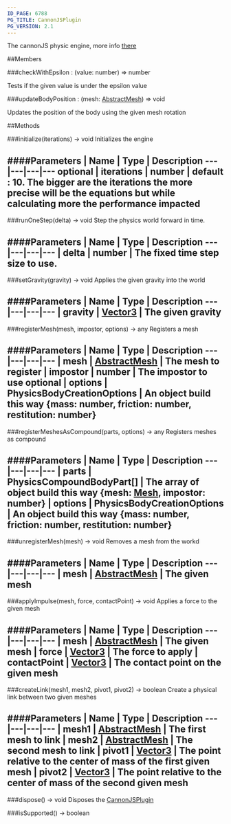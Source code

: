 ```yaml
---
ID_PAGE: 6788
PG_TITLE: CannonJSPlugin
PG_VERSION: 2.1
---
```


The cannonJS physic engine, more info [there](http://cannonjs.org/)





##Members

###checkWithEpsilon : (value: number) =&gt; number




Tests if the given value is under the epsilon value



###updateBodyPosition : (mesh: [AbstractMesh](page.php?p=6657)) =&gt; void




Updates the position of the body using the given mesh rotation











##Methods

###initialize(iterations) &rarr; void
Initializes the engine





####Parameters
 | Name | Type | Description
---|---|---|---
optional | iterations | number | default : 10. The bigger are the iterations the more precise will be the equations but while calculating more the performance impacted
---

###runOneStep(delta) &rarr; void
Step the physics world forward in time.





####Parameters
 | Name | Type | Description
---|---|---|---
 | delta | number | The fixed time step size to use.
---

###setGravity(gravity) &rarr; void
Applies the given gravity into the world





####Parameters
 | Name | Type | Description
---|---|---|---
 | gravity | [Vector3](page.php?p=6751) | The given gravity
---

###registerMesh(mesh, impostor, options) &rarr; any
Registers a mesh





####Parameters
 | Name | Type | Description
---|---|---|---
 | mesh | [AbstractMesh](page.php?p=6657) | The mesh to register
 | impostor | number | The impostor to use
optional | options | PhysicsBodyCreationOptions | An object build this way {mass: number, friction: number, restitution: number}
---

###registerMeshesAsCompound(parts, options) &rarr; any
Registers meshes as compound





####Parameters
 | Name | Type | Description
---|---|---|---
 | parts | PhysicsCompoundBodyPart[] | The array of object build this way {mesh: [Mesh](page.php?p=6659), impostor: number}
 | options | PhysicsBodyCreationOptions | An object build this way {mass: number, friction: number, restitution: number}
---

###unregisterMesh(mesh) &rarr; void
Removes a mesh from the workd





####Parameters
 | Name | Type | Description
---|---|---|---
 | mesh | [AbstractMesh](page.php?p=6657) | The given mesh
---

###applyImpulse(mesh, force, contactPoint) &rarr; void
Applies a force to the given mesh





####Parameters
 | Name | Type | Description
---|---|---|---
 | mesh | [AbstractMesh](page.php?p=6657) | The given mesh
 | force | [Vector3](page.php?p=6751) | The force to apply
 | contactPoint | [Vector3](page.php?p=6751) | The contact point on the given mesh
---

###createLink(mesh1, mesh2, pivot1, pivot2) &rarr; boolean
Create a physical link between two given meshes





####Parameters
 | Name | Type | Description
---|---|---|---
 | mesh1 | [AbstractMesh](page.php?p=6657) | The first mesh to link
 | mesh2 | [AbstractMesh](page.php?p=6657) | The second mesh to link
 | pivot1 | [Vector3](page.php?p=6751) | The point relative to the center of mass of the first given mesh
 | pivot2 | [Vector3](page.php?p=6751) | The point relative to the center of mass of the second given mesh
---

###dispose() &rarr; void
Disposes the [CannonJSPlugin](page.php?p=6788)






###isSupported() &rarr; boolean

